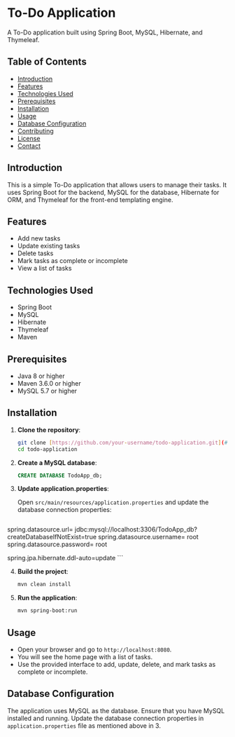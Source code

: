 # To-Do Application

A To-Do application built using Spring Boot, MySQL, Hibernate, and Thymeleaf.

## Table of Contents

- [Introduction](#introduction)
- [Features](#features)
- [Technologies Used](#technologies-used)
- [Prerequisites](#prerequisites)
- [Installation](#installation)
- [Usage](#usage)
- [Database Configuration](#database-configuration)
- [Contributing](#contributing)
- [License](#license)
- [Contact](#contact)

## Introduction

This is a simple To-Do application that allows users to manage their tasks. It uses Spring Boot for the backend, MySQL for the database, Hibernate for ORM, and Thymeleaf for the front-end templating engine.

## Features

- Add new tasks
- Update existing tasks
- Delete tasks
- Mark tasks as complete or incomplete
- View a list of tasks

## Technologies Used

- Spring Boot
- MySQL
- Hibernate
- Thymeleaf
- Maven

## Prerequisites

- Java 8 or higher
- Maven 3.6.0 or higher
- MySQL 5.7 or higher

## Installation

1. **Clone the repository**:

    ```sh
    git clone [https://github.com/your-username/todo-application.git](#https://github.com/Suresh2705/Todo_ApplicationSpringBootThymeLeaf.git)
    cd todo-application
    ```

2. **Create a MySQL database**:

    ```sql
    CREATE DATABASE TodoApp_db;
    ```

3. **Update application.properties**:

    Open `src/main/resources/application.properties` and update the database connection properties:

    ```properties
spring.datasource.url= jdbc:mysql://localhost:3306/TodoApp_db?createDatabaseIfNotExist=true
spring.datasource.username= root
spring.datasource.password= root

spring.jpa.hibernate.ddl-auto=update
    ```

4. **Build the project**:

    ```sh
    mvn clean install
    ```

5. **Run the application**:

    ```sh
    mvn spring-boot:run
    ```

## Usage

- Open your browser and go to `http://localhost:8080`.
- You will see the home page with a list of tasks.
- Use the provided interface to add, update, delete, and mark tasks as complete or incomplete.

## Database Configuration

The application uses MySQL as the database. Ensure that you have MySQL installed and running. Update the database connection properties in `application.properties` file as mentioned above in 3.
